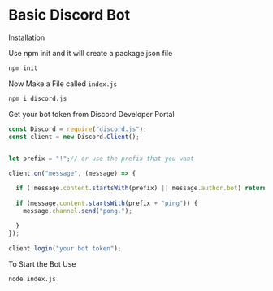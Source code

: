 # Basic Discord Bot

Installation

Use npm init and it will create a package.json file

```sh
npm init
```

Now Make a File called `index.js` 

```sh
npm i discord.js
```

Get your bot token from Discord Developer Portal

```javascript
const Discord = require("discord.js");
const client = new Discord.Client();
 

let prefix = "!";// or use the prefix that you want 

client.on("message", (message) => {

  if (!message.content.startsWith(prefix) || message.author.bot) return;
 
  if (message.content.startsWith(prefix + "ping")) {
    message.channel.send("pong.");
 
  }
});
 
client.login("your bot token");
```
To Start the Bot Use

```sh
node index.js
```
